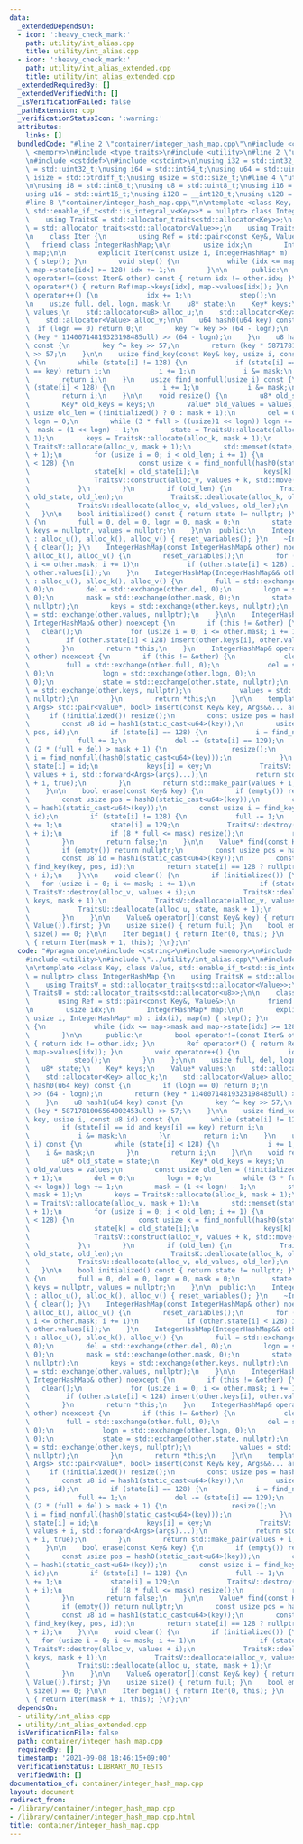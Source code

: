 ```yaml
---
data:
  _extendedDependsOn:
  - icon: ':heavy_check_mark:'
    path: utility/int_alias.cpp
    title: utility/int_alias.cpp
  - icon: ':heavy_check_mark:'
    path: utility/int_alias_extended.cpp
    title: utility/int_alias_extended.cpp
  _extendedRequiredBy: []
  _extendedVerifiedWith: []
  _isVerificationFailed: false
  _pathExtension: cpp
  _verificationStatusIcon: ':warning:'
  attributes:
    links: []
  bundledCode: "#line 2 \"container/integer_hash_map.cpp\"\n#include <cstring>\n#include\
    \ <memory>\n#include <type_traits>\n#include <utility>\n#line 2 \"utility/int_alias.cpp\"\
    \n#include <cstddef>\n#include <cstdint>\n\nusing i32 = std::int32_t;\nusing u32\
    \ = std::uint32_t;\nusing i64 = std::int64_t;\nusing u64 = std::uint64_t;\nusing\
    \ isize = std::ptrdiff_t;\nusing usize = std::size_t;\n#line 4 \"utility/int_alias_extended.cpp\"\
    \n\nusing i8 = std::int8_t;\nusing u8 = std::uint8_t;\nusing i16 = std::int16_t;\n\
    using u16 = std::uint16_t;\nusing i128 = __int128_t;\nusing u128 = __uint128_t;\n\
    #line 8 \"container/integer_hash_map.cpp\"\n\ntemplate <class Key, class Value,\
    \ std::enable_if_t<std::is_integral_v<Key>>* = nullptr> class IntegerHashMap {\n\
    \    using TraitsK = std::allocator_traits<std::allocator<Key>>;\n    using TraitsV\
    \ = std::allocator_traits<std::allocator<Value>>;\n    using TraitsU = std::allocator_traits<std::allocator<u8>>;\n\
    \n    class Iter {\n        using Ref = std::pair<const Key&, Value&>;\n     \
    \   friend class IntegerHashMap;\n\n        usize idx;\n        IntegerHashMap*\
    \ map;\n\n        explicit Iter(const usize i, IntegerHashMap* m) : idx(i), map(m)\
    \ { step(); }\n        void step() {\n            while (idx <= map->mask and\
    \ map->state[idx] >= 128) idx += 1;\n        }\n\n      public:\n        bool\
    \ operator!=(const Iter& other) const { return idx != other.idx; }\n        Ref\
    \ operator*() { return Ref(map->keys[idx], map->values[idx]); }\n        void\
    \ operator++() {\n            idx += 1;\n            step();\n        }\n    };\n\
    \n    usize full, del, logn, mask;\n    u8* state;\n    Key* keys;\n    Value*\
    \ values;\n    std::allocator<u8> alloc_u;\n    std::allocator<Key> alloc_k;\n\
    \    std::allocator<Value> alloc_v;\n\n    u64 hash0(u64 key) const {\n      \
    \  if (logn == 0) return 0;\n        key ^= key >> (64 - logn);\n        return\
    \ (key * 11400714819323198485ull) >> (64 - logn);\n    }\n    u8 hash1(u64 key)\
    \ const {\n        key ^= key >> 57;\n        return (key * 5871781006564002453ull)\
    \ >> 57;\n    }\n\n    usize find_key(const Key& key, usize i, const u8 id) const\
    \ {\n        while (state[i] != 128) {\n            if (state[i] == id and keys[i]\
    \ == key) return i;\n            i += 1;\n            i &= mask;\n        }\n\
    \        return i;\n    }\n    usize find_nonfull(usize i) const {\n        while\
    \ (state[i] < 128) {\n            i += 1;\n            i &= mask;\n        }\n\
    \        return i;\n    }\n\n    void resize() {\n        u8* old_state = state;\n\
    \        Key* old_keys = keys;\n        Value* old_values = values;\n        const\
    \ usize old_len = (!initialized() ? 0 : mask + 1);\n        del = 0;\n       \
    \ logn = 0;\n        while (3 * full > ((usize)1 << logn)) logn += 1;\n      \
    \  mask = (1 << logn) - 1;\n        state = TraitsU::allocate(alloc_u, mask +\
    \ 1);\n        keys = TraitsK::allocate(alloc_k, mask + 1);\n        values =\
    \ TraitsV::allocate(alloc_v, mask + 1);\n        std::memset(state, 128, mask\
    \ + 1);\n        for (usize i = 0; i < old_len; i += 1) {\n            if (old_state[i]\
    \ < 128) {\n                const usize k = find_nonfull(hash0(static_cast<u64>(old_keys[i])));\n\
    \                state[k] = old_state[i];\n                keys[k] = old_keys[i];\n\
    \                TraitsV::construct(alloc_v, values + k, std::move(old_values[i]));\n\
    \            }\n        }\n        if (old_len) {\n            TraitsU::deallocate(alloc_u,\
    \ old_state, old_len);\n            TraitsK::deallocate(alloc_k, old_keys, old_len);\n\
    \            TraitsV::deallocate(alloc_v, old_values, old_len);\n        }\n \
    \   }\n\n    bool initialized() const { return state != nullptr; }\n    void reset_variables()\
    \ {\n        full = 0, del = 0, logn = 0, mask = 0;\n        state = nullptr,\
    \ keys = nullptr, values = nullptr;\n    }\n\n  public:\n    IntegerHashMap()\
    \ : alloc_u(), alloc_k(), alloc_v() { reset_variables(); }\n    ~IntegerHashMap()\
    \ { clear(); }\n    IntegerHashMap(const IntegerHashMap& other) noexcept : alloc_u(),\
    \ alloc_k(), alloc_v() {\n        reset_variables();\n        for (usize i = 0;\
    \ i <= other.mask; i += 1)\n            if (other.state[i] < 128) insert(other.keys[i],\
    \ other.values[i]);\n    }\n    IntegerHashMap(IntegerHashMap&& other) noexcept\
    \ : alloc_u(), alloc_k(), alloc_v() {\n        full = std::exchange(other.full,\
    \ 0);\n        del = std::exchange(other.del, 0);\n        logn = std::exchange(other.logn,\
    \ 0);\n        mask = std::exchange(other.mask, 0);\n        state = std::exchange(other.state,\
    \ nullptr);\n        keys = std::exchange(other.keys, nullptr);\n        values\
    \ = std::exchange(other.values, nullptr);\n    }\n\n    IntegerHashMap& operator=(const\
    \ IntegerHashMap& other) noexcept {\n        if (this != &other) {\n         \
    \   clear();\n            for (usize i = 0; i <= other.mask; i += 1)\n       \
    \         if (other.state[i] < 128) insert(other.keys[i], other.values[i]);\n\
    \        }\n        return *this;\n    }\n    IntegerHashMap& operator=(IntegerHashMap&&\
    \ other) noexcept {\n        if (this != &other) {\n            clear();\n   \
    \         full = std::exchange(other.full, 0);\n            del = std::exchange(other.del,\
    \ 0);\n            logn = std::exchange(other.logn, 0);\n            mask = std::exchange(other.mask,\
    \ 0);\n            state = std::exchange(other.state, nullptr);\n            keys\
    \ = std::exchange(other.keys, nullptr);\n            values = std::exchange(other.values,\
    \ nullptr);\n        }\n        return *this;\n    }\n\n    template <class...\
    \ Args> std::pair<Value*, bool> insert(const Key& key, Args&&... args) {\n   \
    \     if (!initialized()) resize();\n        const usize pos = hash0(static_cast<u64>(key));\n\
    \        const u8 id = hash1(static_cast<u64>(key));\n        usize i = find_key(key,\
    \ pos, id);\n        if (state[i] == 128) {\n            i = find_nonfull(pos);\n\
    \            full += 1;\n            del -= (state[i] == 129);\n            if\
    \ (2 * (full + del) > mask + 1) {\n                resize();\n               \
    \ i = find_nonfull(hash0(static_cast<u64>(key)));\n            }\n           \
    \ state[i] = id;\n            keys[i] = key;\n            TraitsV::construct(alloc_v,\
    \ values + i, std::forward<Args>(args)...);\n            return std::make_pair(values\
    \ + i, true);\n        }\n        return std::make_pair(values + i, false);\n\
    \    }\n\n    bool erase(const Key& key) {\n        if (empty()) return false;\n\
    \        const usize pos = hash0(static_cast<u64>(key));\n        const u8 id\
    \ = hash1(static_cast<u64>(key));\n        const usize i = find_key(key, pos,\
    \ id);\n        if (state[i] != 128) {\n            full -= 1;\n            del\
    \ += 1;\n            state[i] = 129;\n            TraitsV::destroy(alloc_v, values\
    \ + i);\n            if (8 * full <= mask) resize();\n            return true;\n\
    \        }\n        return false;\n    }\n\n    Value* find(const Key& key) {\n\
    \        if (empty()) return nullptr;\n        const usize pos = hash0(static_cast<u64>(key));\n\
    \        const u8 id = hash1(static_cast<u64>(key));\n        const usize i =\
    \ find_key(key, pos, id);\n        return state[i] == 128 ? nullptr : (values\
    \ + i);\n    }\n\n    void clear() {\n        if (initialized()) {\n         \
    \   for (usize i = 0; i <= mask; i += 1)\n                if (state[i] < 128)\
    \ TraitsV::destroy(alloc_v, values + i);\n            TraitsK::deallocate(alloc_k,\
    \ keys, mask + 1);\n            TraitsV::deallocate(alloc_v, values, mask + 1);\n\
    \            TraitsU::deallocate(alloc_u, state, mask + 1);\n            reset_variables();\n\
    \        }\n    }\n\n    Value& operator[](const Key& key) { return *insert(key,\
    \ Value()).first; }\n    usize size() { return full; }\n    bool empty() { return\
    \ size() == 0; }\n\n    Iter begin() { return Iter(0, this); }\n    Iter end()\
    \ { return Iter(mask + 1, this); }\n};\n"
  code: "#pragma once\n#include <cstring>\n#include <memory>\n#include <type_traits>\n\
    #include <utility>\n#include \"../utility/int_alias.cpp\"\n#include \"../utility/int_alias_extended.cpp\"\
    \n\ntemplate <class Key, class Value, std::enable_if_t<std::is_integral_v<Key>>*\
    \ = nullptr> class IntegerHashMap {\n    using TraitsK = std::allocator_traits<std::allocator<Key>>;\n\
    \    using TraitsV = std::allocator_traits<std::allocator<Value>>;\n    using\
    \ TraitsU = std::allocator_traits<std::allocator<u8>>;\n\n    class Iter {\n \
    \       using Ref = std::pair<const Key&, Value&>;\n        friend class IntegerHashMap;\n\
    \n        usize idx;\n        IntegerHashMap* map;\n\n        explicit Iter(const\
    \ usize i, IntegerHashMap* m) : idx(i), map(m) { step(); }\n        void step()\
    \ {\n            while (idx <= map->mask and map->state[idx] >= 128) idx += 1;\n\
    \        }\n\n      public:\n        bool operator!=(const Iter& other) const\
    \ { return idx != other.idx; }\n        Ref operator*() { return Ref(map->keys[idx],\
    \ map->values[idx]); }\n        void operator++() {\n            idx += 1;\n \
    \           step();\n        }\n    };\n\n    usize full, del, logn, mask;\n \
    \   u8* state;\n    Key* keys;\n    Value* values;\n    std::allocator<u8> alloc_u;\n\
    \    std::allocator<Key> alloc_k;\n    std::allocator<Value> alloc_v;\n\n    u64\
    \ hash0(u64 key) const {\n        if (logn == 0) return 0;\n        key ^= key\
    \ >> (64 - logn);\n        return (key * 11400714819323198485ull) >> (64 - logn);\n\
    \    }\n    u8 hash1(u64 key) const {\n        key ^= key >> 57;\n        return\
    \ (key * 5871781006564002453ull) >> 57;\n    }\n\n    usize find_key(const Key&\
    \ key, usize i, const u8 id) const {\n        while (state[i] != 128) {\n    \
    \        if (state[i] == id and keys[i] == key) return i;\n            i += 1;\n\
    \            i &= mask;\n        }\n        return i;\n    }\n    usize find_nonfull(usize\
    \ i) const {\n        while (state[i] < 128) {\n            i += 1;\n        \
    \    i &= mask;\n        }\n        return i;\n    }\n\n    void resize() {\n\
    \        u8* old_state = state;\n        Key* old_keys = keys;\n        Value*\
    \ old_values = values;\n        const usize old_len = (!initialized() ? 0 : mask\
    \ + 1);\n        del = 0;\n        logn = 0;\n        while (3 * full > ((usize)1\
    \ << logn)) logn += 1;\n        mask = (1 << logn) - 1;\n        state = TraitsU::allocate(alloc_u,\
    \ mask + 1);\n        keys = TraitsK::allocate(alloc_k, mask + 1);\n        values\
    \ = TraitsV::allocate(alloc_v, mask + 1);\n        std::memset(state, 128, mask\
    \ + 1);\n        for (usize i = 0; i < old_len; i += 1) {\n            if (old_state[i]\
    \ < 128) {\n                const usize k = find_nonfull(hash0(static_cast<u64>(old_keys[i])));\n\
    \                state[k] = old_state[i];\n                keys[k] = old_keys[i];\n\
    \                TraitsV::construct(alloc_v, values + k, std::move(old_values[i]));\n\
    \            }\n        }\n        if (old_len) {\n            TraitsU::deallocate(alloc_u,\
    \ old_state, old_len);\n            TraitsK::deallocate(alloc_k, old_keys, old_len);\n\
    \            TraitsV::deallocate(alloc_v, old_values, old_len);\n        }\n \
    \   }\n\n    bool initialized() const { return state != nullptr; }\n    void reset_variables()\
    \ {\n        full = 0, del = 0, logn = 0, mask = 0;\n        state = nullptr,\
    \ keys = nullptr, values = nullptr;\n    }\n\n  public:\n    IntegerHashMap()\
    \ : alloc_u(), alloc_k(), alloc_v() { reset_variables(); }\n    ~IntegerHashMap()\
    \ { clear(); }\n    IntegerHashMap(const IntegerHashMap& other) noexcept : alloc_u(),\
    \ alloc_k(), alloc_v() {\n        reset_variables();\n        for (usize i = 0;\
    \ i <= other.mask; i += 1)\n            if (other.state[i] < 128) insert(other.keys[i],\
    \ other.values[i]);\n    }\n    IntegerHashMap(IntegerHashMap&& other) noexcept\
    \ : alloc_u(), alloc_k(), alloc_v() {\n        full = std::exchange(other.full,\
    \ 0);\n        del = std::exchange(other.del, 0);\n        logn = std::exchange(other.logn,\
    \ 0);\n        mask = std::exchange(other.mask, 0);\n        state = std::exchange(other.state,\
    \ nullptr);\n        keys = std::exchange(other.keys, nullptr);\n        values\
    \ = std::exchange(other.values, nullptr);\n    }\n\n    IntegerHashMap& operator=(const\
    \ IntegerHashMap& other) noexcept {\n        if (this != &other) {\n         \
    \   clear();\n            for (usize i = 0; i <= other.mask; i += 1)\n       \
    \         if (other.state[i] < 128) insert(other.keys[i], other.values[i]);\n\
    \        }\n        return *this;\n    }\n    IntegerHashMap& operator=(IntegerHashMap&&\
    \ other) noexcept {\n        if (this != &other) {\n            clear();\n   \
    \         full = std::exchange(other.full, 0);\n            del = std::exchange(other.del,\
    \ 0);\n            logn = std::exchange(other.logn, 0);\n            mask = std::exchange(other.mask,\
    \ 0);\n            state = std::exchange(other.state, nullptr);\n            keys\
    \ = std::exchange(other.keys, nullptr);\n            values = std::exchange(other.values,\
    \ nullptr);\n        }\n        return *this;\n    }\n\n    template <class...\
    \ Args> std::pair<Value*, bool> insert(const Key& key, Args&&... args) {\n   \
    \     if (!initialized()) resize();\n        const usize pos = hash0(static_cast<u64>(key));\n\
    \        const u8 id = hash1(static_cast<u64>(key));\n        usize i = find_key(key,\
    \ pos, id);\n        if (state[i] == 128) {\n            i = find_nonfull(pos);\n\
    \            full += 1;\n            del -= (state[i] == 129);\n            if\
    \ (2 * (full + del) > mask + 1) {\n                resize();\n               \
    \ i = find_nonfull(hash0(static_cast<u64>(key)));\n            }\n           \
    \ state[i] = id;\n            keys[i] = key;\n            TraitsV::construct(alloc_v,\
    \ values + i, std::forward<Args>(args)...);\n            return std::make_pair(values\
    \ + i, true);\n        }\n        return std::make_pair(values + i, false);\n\
    \    }\n\n    bool erase(const Key& key) {\n        if (empty()) return false;\n\
    \        const usize pos = hash0(static_cast<u64>(key));\n        const u8 id\
    \ = hash1(static_cast<u64>(key));\n        const usize i = find_key(key, pos,\
    \ id);\n        if (state[i] != 128) {\n            full -= 1;\n            del\
    \ += 1;\n            state[i] = 129;\n            TraitsV::destroy(alloc_v, values\
    \ + i);\n            if (8 * full <= mask) resize();\n            return true;\n\
    \        }\n        return false;\n    }\n\n    Value* find(const Key& key) {\n\
    \        if (empty()) return nullptr;\n        const usize pos = hash0(static_cast<u64>(key));\n\
    \        const u8 id = hash1(static_cast<u64>(key));\n        const usize i =\
    \ find_key(key, pos, id);\n        return state[i] == 128 ? nullptr : (values\
    \ + i);\n    }\n\n    void clear() {\n        if (initialized()) {\n         \
    \   for (usize i = 0; i <= mask; i += 1)\n                if (state[i] < 128)\
    \ TraitsV::destroy(alloc_v, values + i);\n            TraitsK::deallocate(alloc_k,\
    \ keys, mask + 1);\n            TraitsV::deallocate(alloc_v, values, mask + 1);\n\
    \            TraitsU::deallocate(alloc_u, state, mask + 1);\n            reset_variables();\n\
    \        }\n    }\n\n    Value& operator[](const Key& key) { return *insert(key,\
    \ Value()).first; }\n    usize size() { return full; }\n    bool empty() { return\
    \ size() == 0; }\n\n    Iter begin() { return Iter(0, this); }\n    Iter end()\
    \ { return Iter(mask + 1, this); }\n};\n"
  dependsOn:
  - utility/int_alias.cpp
  - utility/int_alias_extended.cpp
  isVerificationFile: false
  path: container/integer_hash_map.cpp
  requiredBy: []
  timestamp: '2021-09-08 18:46:15+09:00'
  verificationStatus: LIBRARY_NO_TESTS
  verifiedWith: []
documentation_of: container/integer_hash_map.cpp
layout: document
redirect_from:
- /library/container/integer_hash_map.cpp
- /library/container/integer_hash_map.cpp.html
title: container/integer_hash_map.cpp
---
```

